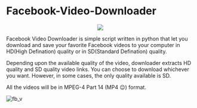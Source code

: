 # Facebook-Video-Downloader

<p align="center">
  <img src="https://user-images.githubusercontent.com/55880211/78421196-640b4c00-7673-11ea-879d-165cd15ef39c.png">
</p>

Facebook Video Downloader is simple script written in python that let you download and save your favorite Facebook videos to your computer in HD(High Defination) quality or in SD(Standard Defination) quality.

Depending upon the available quality of the video, downloader extracts HD quality and SD quality video links. You can choose to download whichever you want. However, in some cases, the only quality available is SD.

All the videos will be in MPEG-4 Part 14 (MP4 😉) format.

![fb_v](https://user-images.githubusercontent.com/55880211/76889697-0ec9ef00-68ac-11ea-934d-916ccc5e1ea9.gif)
